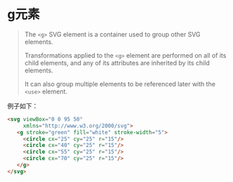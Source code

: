 # g元素

>The `<g>` SVG element is a container used to group other SVG elements. 
>
>Transformations applied to the `<g>` element are performed on all of its child elements, and any of its attributes are inherited by its child elements. 
>
>It can also group multiple elements to be referenced later with the `<use>` element.

例子如下：

```html
<svg viewBox="0 0 95 50"
     xmlns="http://www.w3.org/2000/svg">
   <g stroke="green" fill="white" stroke-width="5">
     <circle cx="25" cy="25" r="15"/>
     <circle cx="40" cy="25" r="15"/>
     <circle cx="55" cy="25" r="15"/>
     <circle cx="70" cy="25" r="15"/>
   </g>
</svg>
```

